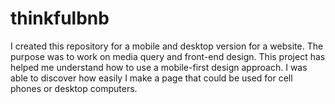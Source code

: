 # thinkfulbnb
I  created this repository for a mobile and desktop version for a website. The purpose was to work on media query and front-end design.
This project has helped me understand how to use a mobile-first design approach.
I was able to discover how easily I make a page that could be used for cell phones or desktop computers.

